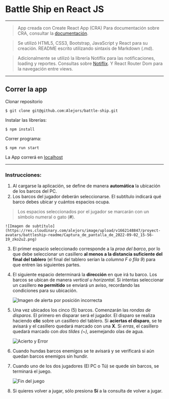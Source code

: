 # Battle Ship en React JS

---

> App creada con Create React App (CRA)
> Para documentación sobre CRA, consultar la [documentación](https://create-react-app.dev/).

> Se utilizó HTML5, CSS3, Bootstrap, JavaScript y React para su creación.
> README escrito utilizando sintaxis de Markdown (.md).

> Adicionalmente se utilizó la librería Notiflix para las notificaciones, loading y reportes.
> Consultas sobre [Notiflix](https://notiflix.github.io/documentation).
> Y React Router Dom para la navegación entre views.

---

## Correr la app

Clonar repositorio

    $ git clone git@github.com:Alejors/battle-ship.git

Instalar las librerías:

    $ npm install

Correr programa:

    $ npm run start

La App correrá en [localhost](http://localhost:3000/)

---

### Instrucciones:

1. Al cargarse la aplicación, se define de manera **automática** la ubicación de los barcos del PC.
2. Los barcos del jugador deberán seleccionarse. El subtítulo indicará qué barco debes ubicar y
cuántos espacios ocupa.

>Los espacios seleccionados por el jugador se marcarán con un símbolo numeral o gato (**#**).

    ![Imagen de subtítulo](https://res.cloudinary.com/alejors/image/upload/v1662148847/proyect-avatars/battleship-readme/Captura_de_pantalla_de_2022-09-02_15-56-19_zko2u2.png)

3. El primer espacio seleccionado corresponde a la *proa del barco*, por lo que debe seleccionar un casillero **al menos a la distancia suficiente del final del tablero** (el final del tablero serían la *columna F o fila 9*) para que entren las siguientes partes. 
4. El siguiente espacio determinará la **dirección** en que irá tu barco. Los barcos se ubican de manera *vertical u horizontal*. Si intentas seleccionar un casillero **no permitido** se enviará un aviso, recordando las condiciones para su ubicación.

    ![Imagen de alerta por posición incorrecta](https://res.cloudinary.com/alejors/image/upload/v1662148847/proyect-avatars/battleship-readme/Captura_de_pantalla_de_2022-09-02_15-56-19_zko2u2.png)

5. Una vez ubicados los cinco (5) barcos. Comenzarán las *rondas de disparos*. El primero en disparar será el jugador. El disparo se realiza haciendo **clic** sobre un casillero del tablero. Si **aciertas el disparo**, se te avisará y el casillero quedará marcado con una **X**. Si *erras*, el casillero quedará marcado con *dos tildes (~)*, asemejando olas de agua.

    ![Acierto y Error](https://res.cloudinary.com/alejors/image/upload/v1662149837/proyect-avatars/battleship-readme/Captura_de_pantalla_de_2022-09-02_16-16-43_gtaun3.png)

6. Cuando hundas barcos enemigos se te avisará y se verificará si aún quedan barcos enemigos sin hundir.
7. Cuando uno de los dos jugadores (El PC o Tú) se quede sin barcos, se terminará el juego.

    ![Fin del juego](https://res.cloudinary.com/alejors/image/upload/v1662150158/proyect-avatars/battleship-readme/Captura_de_pantalla_de_2022-09-02_16-21-10_vtafrr.png)

8. Si quieres volver a jugar, sólo presiona **Sí** a la consulta de volver a jugar.